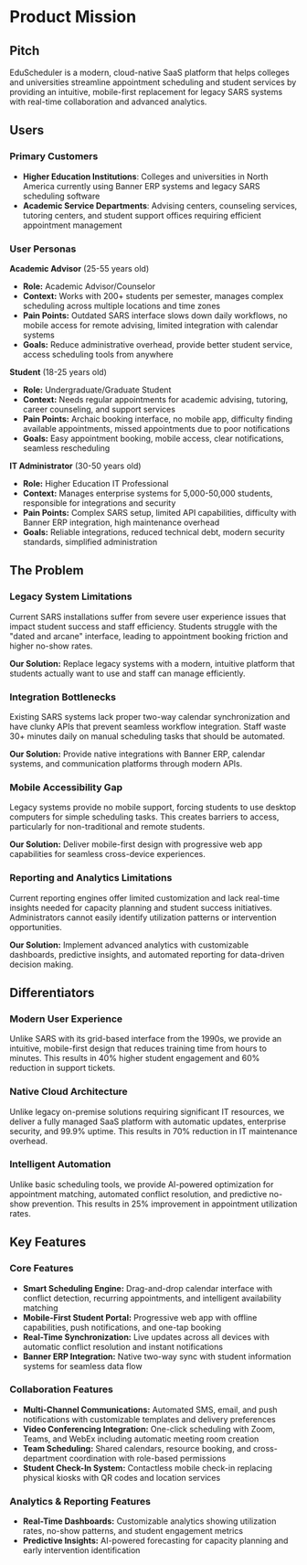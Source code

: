 # Product Mission

## Pitch

EduScheduler is a modern, cloud-native SaaS platform that helps colleges and universities streamline appointment scheduling and student services by providing an intuitive, mobile-first replacement for legacy SARS systems with real-time collaboration and advanced analytics.

## Users

### Primary Customers

- **Higher Education Institutions**: Colleges and universities in North America currently using Banner ERP systems and legacy SARS scheduling software
- **Academic Service Departments**: Advising centers, counseling services, tutoring centers, and student support offices requiring efficient appointment management

### User Personas

**Academic Advisor** (25-55 years old)
- **Role:** Academic Advisor/Counselor
- **Context:** Works with 200+ students per semester, manages complex scheduling across multiple locations and time zones
- **Pain Points:** Outdated SARS interface slows down daily workflows, no mobile access for remote advising, limited integration with calendar systems
- **Goals:** Reduce administrative overhead, provide better student service, access scheduling tools from anywhere

**Student** (18-25 years old)
- **Role:** Undergraduate/Graduate Student
- **Context:** Needs regular appointments for academic advising, tutoring, career counseling, and support services
- **Pain Points:** Archaic booking interface, no mobile app, difficulty finding available appointments, missed appointments due to poor notifications
- **Goals:** Easy appointment booking, mobile access, clear notifications, seamless rescheduling

**IT Administrator** (30-50 years old)
- **Role:** Higher Education IT Professional
- **Context:** Manages enterprise systems for 5,000-50,000 students, responsible for integrations and security
- **Pain Points:** Complex SARS setup, limited API capabilities, difficulty with Banner ERP integration, high maintenance overhead
- **Goals:** Reliable integrations, reduced technical debt, modern security standards, simplified administration

## The Problem

### Legacy System Limitations

Current SARS installations suffer from severe user experience issues that impact student success and staff efficiency. Students struggle with the "dated and arcane" interface, leading to appointment booking friction and higher no-show rates.

**Our Solution:** Replace legacy systems with a modern, intuitive platform that students actually want to use and staff can manage efficiently.

### Integration Bottlenecks

Existing SARS systems lack proper two-way calendar synchronization and have clunky APIs that prevent seamless workflow integration. Staff waste 30+ minutes daily on manual scheduling tasks that should be automated.

**Our Solution:** Provide native integrations with Banner ERP, calendar systems, and communication platforms through modern APIs.

### Mobile Accessibility Gap

Legacy systems provide no mobile support, forcing students to use desktop computers for simple scheduling tasks. This creates barriers to access, particularly for non-traditional and remote students.

**Our Solution:** Deliver mobile-first design with progressive web app capabilities for seamless cross-device experiences.

### Reporting and Analytics Limitations

Current reporting engines offer limited customization and lack real-time insights needed for capacity planning and student success initiatives. Administrators cannot easily identify utilization patterns or intervention opportunities.

**Our Solution:** Implement advanced analytics with customizable dashboards, predictive insights, and automated reporting for data-driven decision making.

## Differentiators

### Modern User Experience

Unlike SARS with its grid-based interface from the 1990s, we provide an intuitive, mobile-first design that reduces training time from hours to minutes. This results in 40% higher student engagement and 60% reduction in support tickets.

### Native Cloud Architecture

Unlike legacy on-premise solutions requiring significant IT resources, we deliver a fully managed SaaS platform with automatic updates, enterprise security, and 99.9% uptime. This results in 70% reduction in IT maintenance overhead.

### Intelligent Automation

Unlike basic scheduling tools, we provide AI-powered optimization for appointment matching, automated conflict resolution, and predictive no-show prevention. This results in 25% improvement in appointment utilization rates.

## Key Features

### Core Features

- **Smart Scheduling Engine:** Drag-and-drop calendar interface with conflict detection, recurring appointments, and intelligent availability matching
- **Mobile-First Student Portal:** Progressive web app with offline capabilities, push notifications, and one-tap booking
- **Real-Time Synchronization:** Live updates across all devices with automatic conflict resolution and instant notifications
- **Banner ERP Integration:** Native two-way sync with student information systems for seamless data flow

### Collaboration Features

- **Multi-Channel Communications:** Automated SMS, email, and push notifications with customizable templates and delivery preferences
- **Video Conferencing Integration:** One-click scheduling with Zoom, Teams, and WebEx including automatic meeting room creation
- **Team Scheduling:** Shared calendars, resource booking, and cross-department coordination with role-based permissions
- **Student Check-In System:** Contactless mobile check-in replacing physical kiosks with QR codes and location services

### Analytics & Reporting Features

- **Real-Time Dashboards:** Customizable analytics showing utilization rates, no-show patterns, and student engagement metrics
- **Predictive Insights:** AI-powered forecasting for capacity planning and early intervention identification
